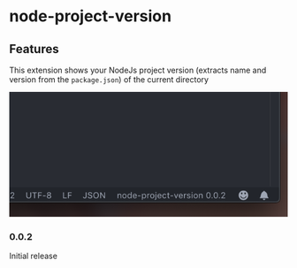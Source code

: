 # node-project-version


## Features

This extension shows your NodeJs project version (extracts name and version from the `package.json`) of the current directory

![feature X](images/version.png)




### 0.0.2

Initial release